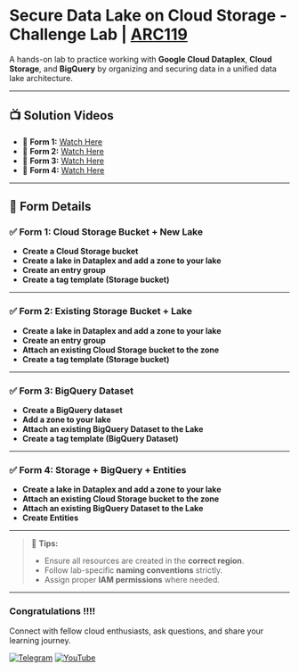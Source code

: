 #  Secure Data Lake on Cloud Storage - Challenge Lab | [ARC119](https://www.cloudskillsboost.google/catalog_lab/6445)

A hands-on lab to practice working with **Google Cloud Dataplex**, **Cloud Storage**, and **BigQuery** by organizing and securing data in a unified data lake architecture.

---

## 📺 Solution Videos

- 🔗 **Form 1:** [Watch Here]()
- 🔗 **Form 2:** [Watch Here]()
- 🔗 **Form 3:** [Watch Here]()
- 🔗 **Form 4:** [Watch Here]()

---

## 🧩 Form Details

### ✅ Form 1: Cloud Storage Bucket + New Lake

- **Create a Cloud Storage bucket**
- **Create a lake in Dataplex and add a zone to your lake**
- **Create an entry group**
- **Create a tag template (Storage bucket)**
---

### ✅ Form 2: Existing Storage Bucket + Lake

- **Create a lake in Dataplex and add a zone to your lake**
- **Create an entry group**
- **Attach an existing Cloud Storage bucket to the zone**
- **Create a tag template (Storage bucket)**

---

### ✅ Form 3: BigQuery Dataset

- **Create a BigQuery dataset**
- **Add a zone to your lake**
- **Attach an existing BigQuery Dataset to the Lake**
- **Create a tag template (BigQuery Dataset)**



---

### ✅ Form 4: Storage + BigQuery + Entities

- **Create a lake in Dataplex and add a zone to your lake**
- **Attach an existing Cloud Storage bucket to the zone**
- **Attach an existing BigQuery Dataset to the Lake**
- **Create Entities**



---

> 🧠 **Tips:**
> - Ensure all resources are created in the **correct region**.
> - Follow lab-specific **naming conventions** strictly.
> - Assign proper **IAM permissions** where needed.

---

### Congratulations !!!!

Connect with fellow cloud enthusiasts, ask questions, and share your learning journey.  

[![Telegram](https://img.shields.io/badge/Telegram_Group-2CA5E0?style=for-the-badge&logo=telegram&logoColor=white)](https://t.me/+gBcgRTlZLyM4OGI1)
[![YouTube](https://img.shields.io/badge/Subscribe-FF0000?style=for-the-badge&logo=youtube&logoColor=white)](https://www.youtube.com/@drabhishek.5460?sub_confirmation=1)  

